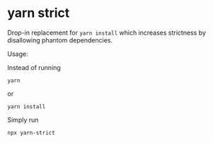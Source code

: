 # yarn strict

Drop-in replacement for `yarn install` which increases strictness by disallowing phantom dependencies.

Usage:

Instead of running

```
yarn
```

or

```
yarn install
```

Simply run

```
npx yarn-strict
```
